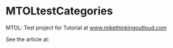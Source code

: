 MTOLtestCategories
==================

MTOL: Test project for Tutorial at www.mikethinkingoutloud.com

See the article at: 

